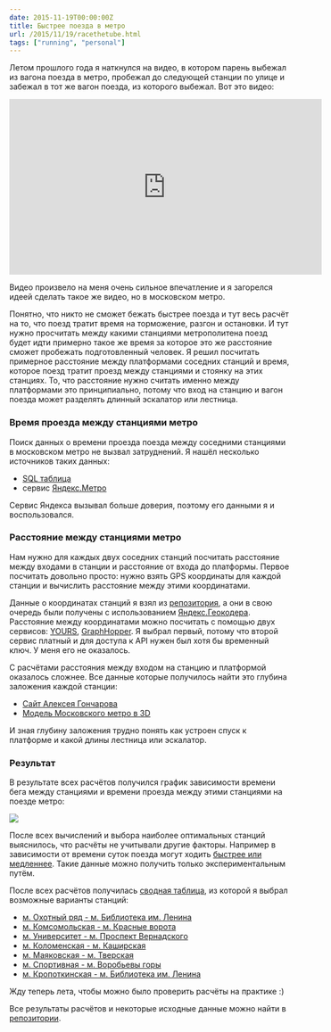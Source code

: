 ```yaml
---
date: 2015-11-19T00:00:00Z
title: Быстрее поезда в метро
url: /2015/11/19/racethetube.html
tags: ["running", "personal"]
---
```


Летом прошлого года я наткнулся на видео, в котором парень выбежал из вагона
поезда в метро, пробежал до следующей станции по улице и забежал в тот же вагон
поезда, из которого выбежал. Вот это видео:

<iframe width="560" height="315" src="https://www.youtube.com/embed/PH_Z8Ghuq6E" frameborder="0" allowfullscreen></iframe>

Видео произвело на меня очень сильное впечатление и я загорелся идеей сделать
такое же видео, но в московском метро.

Понятно, что никто не сможет бежать быстрее поезда и тут весь расчёт на то, что
поезд тратит время на торможение, разгон и остановки. И тут нужно просчитать
между какими станциями метрополитена поезд будет идти примерно такое же время за
которое это же расстояние сможет пробежать подготовленный человек. Я решил
посчитать примерное расстояние между платформами соседних станций и время,
которое поезд тратит проезд между станциями и стоянку на этих станциях.  То, что
расстояние нужно считать именно между платформами это принципиально, потому что
вход на станцию и вагон поезда может разделять длинный эскалатор или лестница.

### Время проезда между станциями метро

Поиск данных о времени проезда поезда между соседними станциями в московском
метро не вызвал затруднений. Я нашёл несколько источников таких данных:

* [SQL таблица](http://www.ordo-crm.ru/metro.sql)
* сервис [Яндекс.Метро](https://metro.yandex.ru/moscow)
<!-- https://gist.github.com/rastyagaev/830193 -->

Сервис Яндекса вызывал больше доверия, поэтому его данными я и воспользовался.

### Расстояние между станциями метро

Нам нужно для каждых двух соседних станций посчитать расстояние между входами в станции
и расстояние от входа до платформы. Первое посчитать довольно просто:
нужно взять GPS координаты для каждой станции и вычислить расстояние между этими координатами.

Данные о координатах станций я взял из [репозитория](https://github.com/nerevar/metroflow),
а они в свою очередь были получены с использованием [Яндекс.Геокодера](https://tech.yandex.ru/maps/doc/geocoder/desc/concepts/About-docpage/). Расстояние между координатами можно посчитать с помощью
двух сервисов: [YOURS](http://wiki.openstreetmap.org/wiki/YOURS#API_documentation), [GraphHopper](https://github.com/graphhopper/web-api). Я выбрал первый, потому что второй сервис платный и для
доступа к API нужен был хотя бы временный ключ. У меня его не оказалось.

С расчётами расстояния между входом на станцию и платформой оказалось сложнее.
Все данные которые получилось найти это глубина заложения каждой станции:

* [Сайт Алексея Гончарова](http://www.alexeygoncharov.com/index1.html)
* [Модель Московского метро в 3D](http://varf.ru/metro3d/?p=-90&t=45&d=41.052558883257646&y=2014)

И зная глубину заложения трудно понять как устроен спуск к платформе и какой длины
лестница или эскалатор.

### Результат

В результате всех расчётов получился график зависимости времени бега между станциями и
времени проезда между этими станциями на поезде метро:

<img src="https://raw.githubusercontent.com/ligurio/moscow-metro/master/run-vs-train.png">

После всех вычислений и выбора наиболее оптимальных станций выяснилось,
что расчёты не учитывали другие факторы. Например в зависимости от времени суток поезда
могут ходить [быстрее или медленнее](http://news.metro.ru/movetime.html). Такие данные можно получить только экспериментальным путём.

После всех расчётов получилась [сводная таблица](https://github.com/ligurio/moscow-metro/blob/master/racethetube-moscow.csv), из которой я выбрал возможные варианты станций:

* [м. Охотный ряд - м. Библиотека им. Ленина](https://metro.yandex.ru/moscow?from=10&to=11&route=0)
* [м. Комсомольская - м. Красные ворота](https://metro.yandex.ru/moscow?from=6&to=7&route=0)
* [м. Университет - м. Проспект Вернадского](https://metro.yandex.ru/moscow?from=17&to=18&route=0)
* [м. Коломенская - м. Каширская](http://metro.yandex.ru/moscow?from=33&to=34&route=0)
* [м. Маяковская - м. Тверская](https://metro.yandex.ru/moscow?from=27&to=28&route=0)
* [м. Cпортивная - м. Воробьевы горы](https://metro.yandex.ru/moscow?from=15&to=16&route=0)
* [м. Кропоткинская - м. Библиотека им. Ленина](https://metro.yandex.ru/moscow?from=11&to=12&route=0)

Жду теперь лета, чтобы можно было проверить расчёты на практике :)

Все результаты расчётов и некоторые исходные данные можно найти в
[репозитории](https://github.com/ligurio/moscow-metro).
